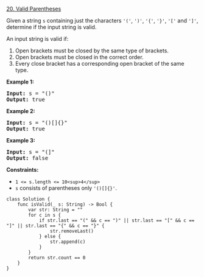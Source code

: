 [20. Valid Parentheses](https://leetcode.com/problems/valid-parentheses/)

Given a string `s` containing just the characters `'('`, `')'`, `'{'`, `'}'`, `'['` and `']'`, determine if the input string is valid.

An input string is valid if:

1. Open brackets must be closed by the same type of brackets.
2. Open brackets must be closed in the correct order.
3. Every close bracket has a corresponding open bracket of the same type.

**Example 1:**

<pre><strong>Input:</strong> s = "()"
<strong>Output:</strong> true
</pre>

**Example 2:**

<pre><strong>Input:</strong> s = "()[]{}"
<strong>Output:</strong> true
</pre>

**Example 3:**

<pre><strong>Input:</strong> s = "(]"
<strong>Output:</strong> false
</pre>

**Constraints:**

* `1 <= s.length <= 10<sup>4</sup>`
* `s` consists of parentheses only `'()[]{}'`.

```
class Solution {
    func isValid(_ s: String) -> Bool {
        var str: String = ""
        for c in s {
            if str.last == "(" && c == ")" || str.last == "[" && c == "]" || str.last == "{" && c == "}" {
                str.removeLast()
            } else {
                str.append(c)
            }
        }
        return str.count == 0
    }
}
```
